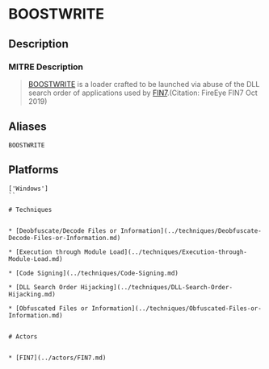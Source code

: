 
# BOOSTWRITE

## Description

### MITRE Description

> [BOOSTWRITE](https://attack.mitre.org/software/S0415) is a loader crafted to be launched via abuse of the DLL search order of applications used by [FIN7](https://attack.mitre.org/groups/G0046).(Citation: FireEye FIN7 Oct 2019)

## Aliases

```
BOOSTWRITE
```

## Platforms

```
['Windows']
``

# Techniques


* [Deobfuscate/Decode Files or Information](../techniques/Deobfuscate-Decode-Files-or-Information.md)

* [Execution through Module Load](../techniques/Execution-through-Module-Load.md)
    
* [Code Signing](../techniques/Code-Signing.md)
    
* [DLL Search Order Hijacking](../techniques/DLL-Search-Order-Hijacking.md)
    
* [Obfuscated Files or Information](../techniques/Obfuscated-Files-or-Information.md)
    

# Actors


* [FIN7](../actors/FIN7.md)

